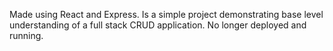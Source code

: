Made using React and Express. Is a simple project demonstrating base level understanding of a full stack CRUD application. No longer deployed and running.
